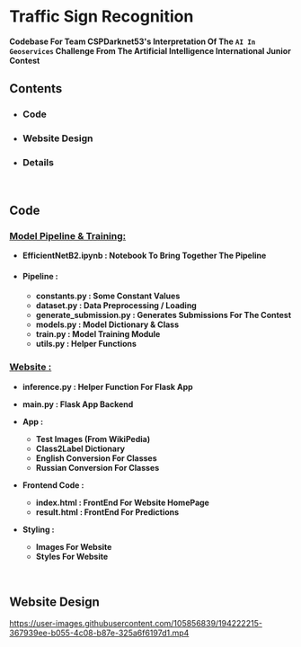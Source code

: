 # Traffic Sign Recognition
<b>Codebase For Team CSPDarknet53's Interpretation Of The `AI In Geoservices` Challenge From The Artificial Intelligence International Junior Contest</b>
<br>

## Contents
- ### Code
- ### Website Design
- ### Details

<br>

## Code

### [Model Pipeline & Training:](https://github.com/Ansh3101/AIIJC/tree/main/Code)

- **EfficientNetB2.ipynb : Notebook To Bring Together The Pipeline**

- #### Pipeline :
  - **constants.py : Some Constant Values**
  - **dataset.py : Data Preprocessing / Loading**
  - **generate_submission.py : Generates Submissions For The Contest**
  - **models.py : Model Dictionary & Class**
  - **train.py : Model Training Module**
  - **utils.py : Helper Functions**
 

### [Website :](https://github.com/Ansh3101/AIIJC/tree/main/Website)

- **inference.py : Helper Function For Flask App**
- **main.py : Flask App Backend**

- **App :** 
  - **Test Images (From WikiPedia)**
  - **Class2Label Dictionary**
  - **English Conversion For Classes**
  - **Russian Conversion For Classes**


- **Frontend Code :**
  - **index.html : FrontEnd For Website HomePage**
  - **result.html : FrontEnd For Predictions**

- **Styling :**
  - **Images For Website**
  - **Styles For Website**

<br>

## Website Design

https://user-images.githubusercontent.com/105856839/194222215-367939ee-b055-4c08-b87e-325a6f6197d1.mp4

